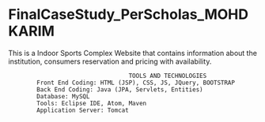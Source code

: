 # FinalCaseStudy_PerScholas_MOHDKARIM

This is a Indoor Sports Complex Website that contains information about the institution, consumers reservation and pricing with availability. 


                                      TOOLS AND TECHNOLOGIES
            Front End Coding: HTML (JSP), CSS, JS, JQuery, BOOTSTRAP 
            Back End Coding: Java (JPA, Servlets, Entities)
            Database: MySQL
            Tools: Eclipse IDE, Atom, Maven
            Application Server: Tomcat
